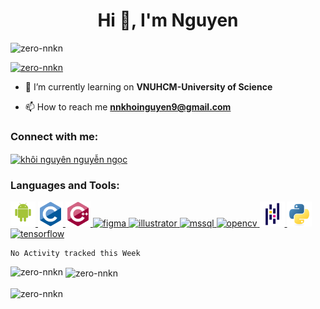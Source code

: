 <h1 align="center">Hi 👋, I'm Nguyen</h1>

<p align="left"> <img src="https://komarev.com/ghpvc/?username=zero-nnkn&label=Profile%20views&color=0e75b6&style=flat" alt="zero-nnkn" /> </p>

<p align="left"> <a href="https://github.com/ryo-ma/github-profile-trophy"><img src="https://github-profile-trophy.vercel.app/?username=zero-nnkn" alt="zero-nnkn" /></a> </p>

- 🔭 I’m currently learning on **VNUHCM-University of Science**

- 📫 How to reach me **nnkhoinguyen9@gmail.com**

<h3 align="left">Connect with me:</h3>
<p align="left">
<a href="https://linkedin.com/in/khôi nguyên nguyễn ngọc" target="blank"><img align="center" src="https://raw.githubusercontent.com/rahuldkjain/github-profile-readme-generator/master/src/images/icons/Social/linked-in-alt.svg" alt="khôi nguyên nguyễn ngọc" height="30" width="40" /></a>
</p>

<h3 align="left">Languages and Tools:</h3>
<p align="left"> <a href="https://developer.android.com" target="_blank" rel="noreferrer"> <img src="https://raw.githubusercontent.com/devicons/devicon/master/icons/android/android-original-wordmark.svg" alt="android" width="40" height="40"/> </a> <a href="https://www.cprogramming.com/" target="_blank" rel="noreferrer"> <img src="https://raw.githubusercontent.com/devicons/devicon/master/icons/c/c-original.svg" alt="c" width="40" height="40"/> </a> <a href="https://www.w3schools.com/cpp/" target="_blank" rel="noreferrer"> <img src="https://raw.githubusercontent.com/devicons/devicon/master/icons/cplusplus/cplusplus-original.svg" alt="cplusplus" width="40" height="40"/> </a> <a href="https://www.figma.com/" target="_blank" rel="noreferrer"> <img src="https://www.vectorlogo.zone/logos/figma/figma-icon.svg" alt="figma" width="40" height="40"/> </a> <a href="https://www.adobe.com/in/products/illustrator.html" target="_blank" rel="noreferrer"> <img src="https://www.vectorlogo.zone/logos/adobe_illustrator/adobe_illustrator-icon.svg" alt="illustrator" width="40" height="40"/> </a> <a href="https://www.microsoft.com/en-us/sql-server" target="_blank" rel="noreferrer"> <img src="https://www.svgrepo.com/show/303229/microsoft-sql-server-logo.svg" alt="mssql" width="40" height="40"/> </a> <a href="https://opencv.org/" target="_blank" rel="noreferrer"> <img src="https://www.vectorlogo.zone/logos/opencv/opencv-icon.svg" alt="opencv" width="40" height="40"/> </a> <a href="https://pandas.pydata.org/" target="_blank" rel="noreferrer"> <img src="https://raw.githubusercontent.com/devicons/devicon/2ae2a900d2f041da66e950e4d48052658d850630/icons/pandas/pandas-original.svg" alt="pandas" width="40" height="40"/> </a> <a href="https://www.python.org" target="_blank" rel="noreferrer"> <img src="https://raw.githubusercontent.com/devicons/devicon/master/icons/python/python-original.svg" alt="python" width="40" height="40"/> </a> <a href="https://www.tensorflow.org" target="_blank" rel="noreferrer"> <img src="https://www.vectorlogo.zone/logos/tensorflow/tensorflow-icon.svg" alt="tensorflow" width="40" height="40"/> </a> </p>

<!--START_SECTION:waka-->
```text
No Activity tracked this Week
```
<!--END_SECTION:waka-->

<p><img align="left" src="https://github-readme-stats.vercel.app/api/top-langs?username=zero-nnkn&show_icons=true&locale=en&layout=compact" alt="zero-nnkn" /></p>

<p>&nbsp;<img align="center" src="https://github-readme-stats.vercel.app/api?username=zero-nnkn&show_icons=true&locale=en" alt="zero-nnkn" /></p>

<p><img align="center" src="https://github-readme-streak-stats.herokuapp.com/?user=zero-nnkn&" alt="zero-nnkn" /></p>
